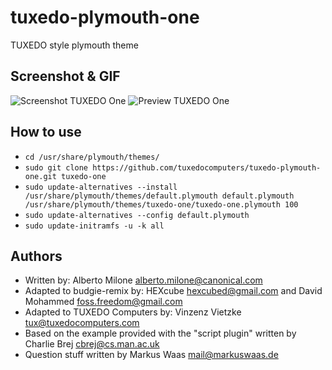 # tuxedo-plymouth-one
TUXEDO style plymouth theme

## Screenshot & GIF
![Screenshot TUXEDO One](https://raw.github.com/tuxedocomputers/tuxedo-plymouth-one/master/screenshot.png?raw=true "Screenshot TUXEDO One")
![Preview TUXEDO One](https://raw.github.com/tuxedocomputers/tuxedo-plymouth-one/master/preview.gif?raw=true "Preview TUXEDO One")

## How to use

* ``cd /usr/share/plymouth/themes/``
* ``sudo git clone https://github.com/tuxedocomputers/tuxedo-plymouth-one.git tuxedo-one``
* ``sudo update-alternatives --install /usr/share/plymouth/themes/default.plymouth default.plymouth /usr/share/plymouth/themes/tuxedo-one/tuxedo-one.plymouth 100``
* ``sudo update-alternatives --config default.plymouth``
* ``sudo update-initramfs -u -k all``

## Authors
* Written by: Alberto Milone <alberto.milone@canonical.com>
* Adapted to budgie-remix by: HEXcube <hexcubed@gmail.com> and David Mohammed <foss.freedom@gmail.com>
* Adapted to TUXEDO Computers by: Vinzenz Vietzke <tux@tuxedocomputers.com>
* Based on the example provided with the "script plugin" written by Charlie Brej <cbrej@cs.man.ac.uk>
* Question stuff written by Markus Waas <mail@markuswaas.de>
